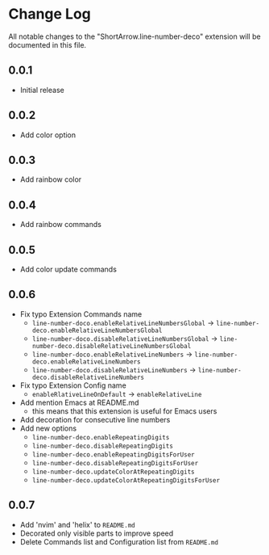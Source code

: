 # Change Log

All notable changes to the "ShortArrow.line-number-deco" extension will be documented in this file.

## 0.0.1

- Initial release

## 0.0.2

- Add color option

## 0.0.3

- Add rainbow color

## 0.0.4

- Add rainbow commands

## 0.0.5

- Add color update commands

## 0.0.6

- Fix typo Extension Commands name
  - `line-number-doco.enableRelativeLineNumbersGlobal` -> `line-number-deco.enableRelativeLineNumbersGlobal`
  - `line-number-doco.disableRelativeLineNumbersGlobal` -> `line-number-deco.disableRelativeLineNumbersGlobal`
  - `line-number-doco.enableRelativeLineNumbers` -> `line-number-deco.enableRelativeLineNumbers`
  - `line-number-doco.disableRelativeLineNumbers` -> `line-number-deco.disableRelativeLineNumbers`
- Fix typo Extension Config name
  - `enableRlativeLineOnDefault` -> `enableRelativeLine`
- Add mention Emacs at README.md
  - this means that this extension is useful for Emacs users
- Add decoration for consecutive line numbers
- Add new options
  - `line-number-deco.enableRepeatingDigits`
  - `line-number-deco.disableRepeatingDigits`
  - `line-number-deco.enableRepeatingDigitsForUser`
  - `line-number-deco.disableRepeatingDigitsForUser`
  - `line-number-deco.updateColorAtRepeatingDigits`
  - `line-number-deco.updateColorAtRepeatingDigitsForUser`

## 0.0.7

- Add 'nvim' and 'helix' to `README.md`
- Decorated only visible parts to improve speed
- Delete Commands list and Configuration list from `README.md`
